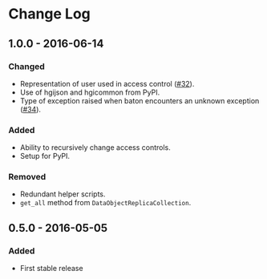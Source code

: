 # Change Log
## 1.0.0 - 2016-06-14
### Changed
- Representation of user used in access control ([#32](https://github.com/wtsi-hgi/python-baton-wrapper/issues/32)).
- Use of hgijson and hgicommon from PyPI.
- Type of exception raised when baton encounters an unknown exception ([#34](https://github.com/wtsi-hgi/python-baton-wrapper/issues/34)).

### Added
- Ability to recursively change access controls.
- Setup for PyPI.

### Removed
- Redundant helper scripts.
- `get_all` method from `DataObjectReplicaCollection`.


## 0.5.0 - 2016-05-05
### Added
- First stable release
